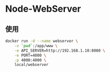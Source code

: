 # Node-WebServer

## 使用

```sh
docker run -d --name webserver \
    -v `pwd`:/app/www \
    -e API_SERVER=http://192.168.1.10:8080 \
    -e PORT=4000 \
    -p 4000:4000 \
    local/webserver
```
